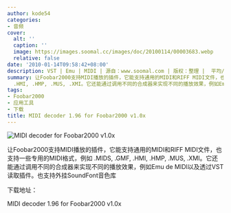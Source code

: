 ```yaml
---
author: kode54
categories:
- 音频
cover:
  alt: ''
  caption: ''
  image: https://images.soomal.cc/images/doc/20100114/00003683.webp
  relative: false
date: '2010-01-14T09:58:42+08:00'
description: VST | Emu | MIDI | 源自：www.soomal.com | 版权：整理 |  平均/总评分：10.00/10
summary: 让Foobar2000支持MIDI播放的插件，它能支持通用的MIDI和RIFF MIDI文件，也支持一些专用的MIDI格式，例如 .MIDS, .GMF,
  .HMI, .HMP, .MUS, .XMI。它还能通过调用不同的合成器来实现不同的播放效果，例如Emu de MIDI以及透过VST读取插件。也支持外挂SoundFont音色库
tags:
- Foobar2000
- 应用工具
- 下载
title: MIDI decoder 1.96 for Foobar2000 v1.0x
---
```


![MIDI decoder for Foobar2000 v1.0x](https://images.soomal.cc/images/doc/20100114/00003683.webp)



让Foobar2000支持MIDI播放的插件，它能支持通用的MIDI和RIFF MIDI文件，也支持一些专用的MIDI格式，例如 .MIDS, .GMF, .HMI, .HMP, .MUS, .XMI。它还能通过调用不同的合成器来实现不同的播放效果，例如Emu de MIDI以及透过VST读取插件。也支持外挂SoundFont音色库



下载地址：



MIDI decoder 1.96 for Foobar2000 v1.0x